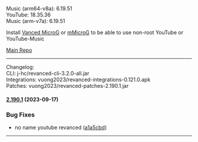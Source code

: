 Music (arm64-v8a): 6.19.51  
YouTube: 18.35.36  
Music (arm-v7a): 6.19.51  

Install [Vanced MicroG](https://github.com/inotia00/VancedMicroG/releases) or [mMicroG](https://github.com/inotia00/mMicroG/releases) to be able to use non-root YouTube or YouTube-Music  

[Main Repo](https://github.com/NoName-exe/revanced-extended)  

---
Changelog:  
CLI: j-hc/revanced-cli-3.2.0-all.jar  
Integrations: vuong2023/revanced-integrations-0.121.0.apk  
Patches: vuong2023/revanced-patches-2.190.1.jar  

#### [2.190.1](https://github.com/vuong2023/testpatch/compare/v2.190.0...v2.190.1) (2023-09-17)
### Bug Fixes
* no name youtube revanced ([a1a5cbd](https://github.com/vuong2023/testpatch/commit/a1a5cbdb0423dd340b8f6edfcd2b87d39bfd7308))

---  
